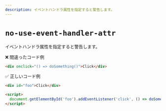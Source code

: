 ```yaml
---
description: イベントハンドラ属性を指定すると警告します。
---
```


# `no-use-event-handler-attr`

イベントハンドラ属性を指定すると警告します。

<!-- textlint-disable ja-technical-writing/ja-no-mixed-period -->

❌ 間違ったコード例

```html
<div onclick="() => doSomething()">Click</div>
```

✅ 正しいコード例

```html
<div id="foo">Click</div>

<script>
  document.getElementById('foo').addEventListener('click', () => doSomething());
</script>
```

<!-- textlint-enable ja-technical-writing/ja-no-mixed-period -->
